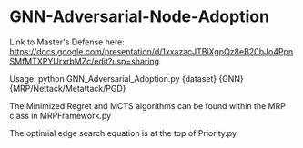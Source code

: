 # GNN-Adversarial-Node-Adoption

Link to Master's Defense here:
https://docs.google.com/presentation/d/1xxazacJTBiXgpQz8eB20bJo4PpnSMfMTXPYUrxrbMZc/edit?usp=sharing

Usage:
python GNN_Adversarial_Adoption.py {dataset} {GNN} {MRP/Nettack/Metattack/PGD}

The Minimized Regret and MCTS algorithms can be found within the MRP class in MRPFramework.py

The optimial edge search equation is at the top of Priority.py
